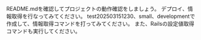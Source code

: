 README.mdを確認してプロジェクトの動作確認をしましょう。
デプロイ、情報取得を行なってみてください。
test202503151230、small、developmentで作成して、情報取得コマンドを打ってみてください。
また、Railsの設定値取得コマンドも実行してください。